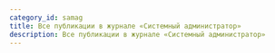 ```yaml
---
category_id: samag
title: Все публикации в журнале «Системный администратор»
description: Все публикации в журнале «Системный администратор»
---
```

